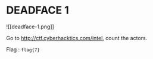 # DEADFACE 1
![[deadface-1.png]]

Go to http://ctf.cyberhacktics.com/intel, count the actors.

Flag : `flag{7}`
